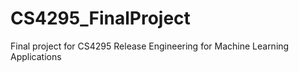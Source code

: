 # CS4295_FinalProject
Final project for CS4295 Release Engineering for Machine Learning Applications
